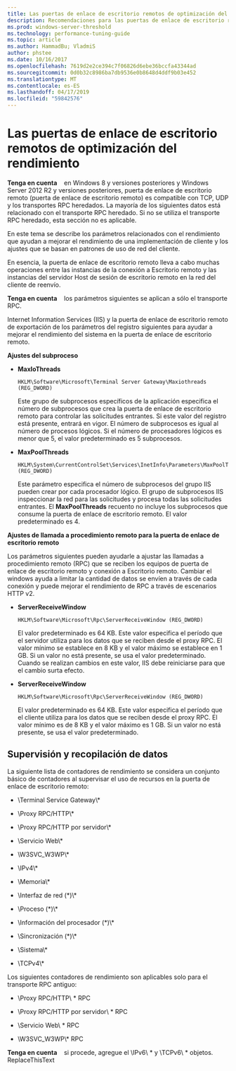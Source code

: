 ```yaml
---
title: Las puertas de enlace de escritorio remotos de optimización del rendimiento
description: Recomendaciones para las puertas de enlace de escritorio remoto de optimización del rendimiento
ms.prod: windows-server-threshold
ms.technology: performance-tuning-guide
ms.topic: article
ms.author: HammadBu; VladmiS
author: phstee
ms.date: 10/16/2017
ms.openlocfilehash: 7619d2e2ce394c7f06826d6ebe36bccfa43344ad
ms.sourcegitcommit: 0d0b32c8986ba7db9536e0b8648d4ddf9b03e452
ms.translationtype: MT
ms.contentlocale: es-ES
ms.lasthandoff: 04/17/2019
ms.locfileid: "59842576"
---
```

# <a name="performance-tuning-remote-desktop-gateways"></a>Las puertas de enlace de escritorio remotos de optimización del rendimiento

**Tenga en cuenta**    en Windows 8 y versiones posteriores y Windows Server 2012 R2 y versiones posteriores, puerta de enlace de escritorio remoto (puerta de enlace de escritorio remoto) es compatible con TCP, UDP y los transportes RPC heredados. La mayoría de los siguientes datos está relacionado con el transporte RPC heredado. Si no se utiliza el transporte RPC heredado, esta sección no es aplicable.

En este tema se describe los parámetros relacionados con el rendimiento que ayudan a mejorar el rendimiento de una implementación de cliente y los ajustes que se basan en patrones de uso de red del cliente.

En esencia, la puerta de enlace de escritorio remoto lleva a cabo muchas operaciones entre las instancias de la conexión a Escritorio remoto y las instancias del servidor Host de sesión de escritorio remoto en la red del cliente de reenvío.

**Tenga en cuenta**    los parámetros siguientes se aplican a sólo el transporte RPC.

Internet Information Services (IIS) y la puerta de enlace de escritorio remoto de exportación de los parámetros del registro siguientes para ayudar a mejorar el rendimiento del sistema en la puerta de enlace de escritorio remoto.

**Ajustes del subproceso**

-   **MaxIoThreads**

    ``` syntax
    HKLM\Software\Microsoft\Terminal Server Gateway\Maxiothreads (REG_DWORD)
    ```

    Este grupo de subprocesos específicos de la aplicación especifica el número de subprocesos que crea la puerta de enlace de escritorio remoto para controlar las solicitudes entrantes. Si este valor del registro está presente, entrará en vigor. El número de subprocesos es igual al número de procesos lógicos. Si el número de procesadores lógicos es menor que 5, el valor predeterminado es 5 subprocesos.

-   **MaxPoolThreads**

    ``` syntax
    HKLM\System\CurrentControlSet\Services\InetInfo\Parameters\MaxPoolThreads (REG_DWORD)
    ```

    Este parámetro especifica el número de subprocesos del grupo IIS pueden crear por cada procesador lógico. El grupo de subprocesos IIS inspeccionar la red para las solicitudes y procesa todas las solicitudes entrantes. El **MaxPoolThreads** recuento no incluye los subprocesos que consume la puerta de enlace de escritorio remoto. El valor predeterminado es 4.

**Ajustes de llamada a procedimiento remoto para la puerta de enlace de escritorio remoto**

Los parámetros siguientes pueden ayudarle a ajustar las llamadas a procedimiento remoto (RPC) que se reciben los equipos de puerta de enlace de escritorio remoto y conexión a Escritorio remoto. Cambiar el windows ayuda a limitar la cantidad de datos se envíen a través de cada conexión y puede mejorar el rendimiento de RPC a través de escenarios HTTP v2.

-   **ServerReceiveWindow**

    ``` syntax
    HKLM\Software\Microsoft\Rpc\ServerReceiveWindow (REG_DWORD)
    ```

    El valor predeterminado es 64 KB. Este valor especifica el período que el servidor utiliza para los datos que se reciben desde el proxy RPC. El valor mínimo se establece en 8 KB y el valor máximo se establece en 1 GB. Si un valor no está presente, se usa el valor predeterminado. Cuando se realizan cambios en este valor, IIS debe reiniciarse para que el cambio surta efecto.

-   **ServerReceiveWindow**

    ``` syntax
    HKLM\Software\Microsoft\Rpc\ServerReceiveWindow (REG_DWORD)
    ```

    El valor predeterminado es 64 KB. Este valor especifica el período que el cliente utiliza para los datos que se reciben desde el proxy RPC. El valor mínimo es de 8 KB y el valor máximo es 1 GB. Si un valor no está presente, se usa el valor predeterminado.

## <a name="monitoring-and-data-collection"></a>Supervisión y recopilación de datos


La siguiente lista de contadores de rendimiento se considera un conjunto básico de contadores al supervisar el uso de recursos en la puerta de enlace de escritorio remoto:

-   \\Terminal Service Gateway\\\*

-   \\Proxy RPC/HTTP\\\*

-   \\Proxy RPC/HTTP por servidor\\\*

-   \\Servicio Web\\\*

-   \\W3SVC\_W3WP\\\*

-   \\IPv4\\\*

-   \\Memoria\\\*

-   \\Interfaz de red (\*)\\\*

-   \\Proceso (\*)\\\*

-   \\Información del procesador (\*)\\\*

-   \\Sincronización (\*)\\\*

-   \\Sistema\\\*

-   \\TCPv4\\\*

Los siguientes contadores de rendimiento son aplicables solo para el transporte RPC antiguo:

-   \\Proxy RPC/HTTP\\ \* RPC

-   \\Proxy RPC/HTTP por servidor\\ \* RPC

-   \\Servicio Web\\ \* RPC

-   \\W3SVC\_W3WP\\\* RPC

**Tenga en cuenta**    si procede, agregue el \\IPv6\\ \* y \\TCPv6\\ \* objetos. ReplaceThisText

 
